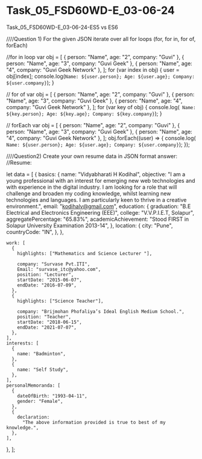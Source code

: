 # Task_05_FSD60WD-E_03-06-24
Task_05_FSD60WD-E_03-06-24-ES5 vs ES6

////Question 1) For the given JSON iterate over all for loops (for, for in, for of, forEach)

//for in loop
var obj = [
  { person: "Name", age: "2", company: "Guvi" },
  { person: "Name", age: "3", company: "Guvi Geek" },
  { person: "Name", age: "4", company: "Guvi Geek Network" },
];
for (var index in obj) {
  user = obj[index];
  console.log(`Name: ${user.person};
  Age: ${user.age};
  Company: ${user.company}`);
}

// for of
var obj = [
  { person: "Name", age: "2", company: "Guvi" },
  { person: "Name", age: "3", company: "Guvi Geek" },
  { person: "Name", age: "4", company: "Guvi Geek Network" },
];
for (var key of obj) {
  console.log(`
   Name: ${key.person};
  Age: ${key.age};
  Company: ${key.company}`);
}

// forEach
var obj = [
  { person: "Name", age: "2", company: "Guvi" },
  { person: "Name", age: "3", company: "Guvi Geek" },
  { person: "Name", age: "4", company: "Guvi Geek Network" },
];
obj.forEach((user) => {
  console.log(`
  Name: ${user.person};
  Age: ${user.age};
  Company: ${user.company}`);
});



////Question2) Create your own resume data in JSON format
answer:
//Resume:

let data = [
  {
    basics: {
      name: "Vidyabharati H Kodihal",
      objective:
        "I am a young professional with an interest for emerging new web technologies and with experience in the digital industry. I am looking for a role that will challenge and broaden my coding knowledge, whilst learning new technologies and languages. I am particularly keen to thrive in a creative environment.",
      email: "kodihalv@gmail.com",
      education: {
        graduation: "B.E Electrical and Electronics Engineering (EEE)",
        college: "V.V.P.I.E.T, Solapur",
        aggregatePercentage: "65.83%",
        academicAchievement:
          "Stood FIRST in Solapur University Examination 2013-14",
      },
      location: {
        city: "Pune",
        countryCode: "IN",
      },
    },

    work: [
      {
        highlights: ["Mathematics and Science Lecturer "],

        company: "Survase Pvt.ITI",
        Email: "survase_itc@yahoo.com",
        position: "Lecturer",
        startDate: "2015-06-07",
        endDate: "2016-07-09",
      },
      {
        highlights: ["Science Teacher"],

        company: "Brijmohan Phofaliya’s Ideal English Medium School.",
        position: "Teacher",
        startDate: "2018-06-15",
        endDate: "2021-07-07",
      },
    ],
    interests: [
      {
        name: "Badminton",
      },
      {
        name: "Self Study",
      },
    ],
    personalMemoranda: [
      {
        dateOfBirth: "1993-04-11",
        gender: "Female",
      },
      {
        declaration:
          "The above information provided is true to best of my knowledge.",
      },
    ],
  },
];
